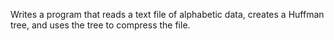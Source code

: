 Writes a program that reads a text file of alphabetic data, creates a Huffman tree, and uses the tree to compress the file.
